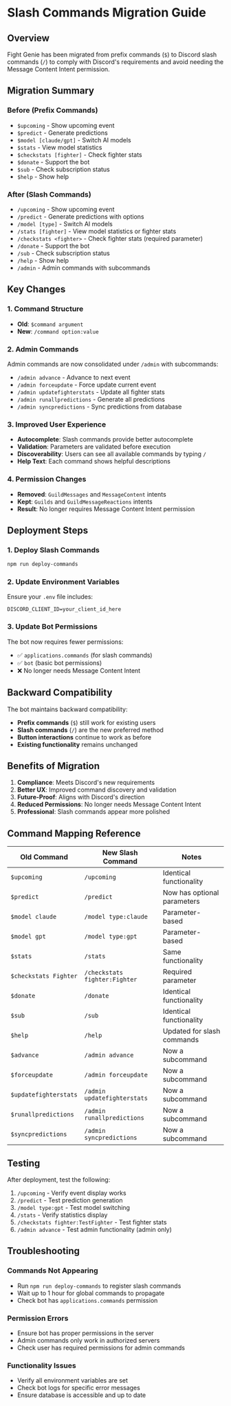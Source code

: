 # Slash Commands Migration Guide

## Overview

Fight Genie has been migrated from prefix commands (`$`) to Discord slash commands (`/`) to comply with Discord's requirements and avoid needing the Message Content Intent permission.

## Migration Summary

### Before (Prefix Commands)
- `$upcoming` - Show upcoming event
- `$predict` - Generate predictions
- `$model [claude/gpt]` - Switch AI models
- `$stats` - View model statistics
- `$checkstats [fighter]` - Check fighter stats
- `$donate` - Support the bot
- `$sub` - Check subscription status
- `$help` - Show help

### After (Slash Commands)
- `/upcoming` - Show upcoming event
- `/predict` - Generate predictions with options
- `/model [type]` - Switch AI models
- `/stats [fighter]` - View model statistics or fighter stats
- `/checkstats <fighter>` - Check fighter stats (required parameter)
- `/donate` - Support the bot
- `/sub` - Check subscription status
- `/help` - Show help
- `/admin` - Admin commands with subcommands

## Key Changes

### 1. Command Structure
- **Old**: `$command argument`
- **New**: `/command option:value`

### 2. Admin Commands
Admin commands are now consolidated under `/admin` with subcommands:
- `/admin advance` - Advance to next event
- `/admin forceupdate` - Force update current event
- `/admin updatefighterstats` - Update all fighter stats
- `/admin runallpredictions` - Generate all predictions
- `/admin syncpredictions` - Sync predictions from database

### 3. Improved User Experience
- **Autocomplete**: Slash commands provide better autocomplete
- **Validation**: Parameters are validated before execution
- **Discoverability**: Users can see all available commands by typing `/`
- **Help Text**: Each command shows helpful descriptions

### 4. Permission Changes
- **Removed**: `GuildMessages` and `MessageContent` intents
- **Kept**: `Guilds` and `GuildMessageReactions` intents
- **Result**: No longer requires Message Content Intent permission

## Deployment Steps

### 1. Deploy Slash Commands
```bash
npm run deploy-commands
```

### 2. Update Environment Variables
Ensure your `.env` file includes:
```
DISCORD_CLIENT_ID=your_client_id_here
```

### 3. Update Bot Permissions
The bot now requires fewer permissions:
- ✅ `applications.commands` (for slash commands)
- ✅ `bot` (basic bot permissions)
- ❌ No longer needs Message Content Intent

## Backward Compatibility

The bot maintains backward compatibility:
- **Prefix commands** (`$`) still work for existing users
- **Slash commands** (`/`) are the new preferred method
- **Button interactions** continue to work as before
- **Existing functionality** remains unchanged

## Benefits of Migration

1. **Compliance**: Meets Discord's new requirements
2. **Better UX**: Improved command discovery and validation
3. **Future-Proof**: Aligns with Discord's direction
4. **Reduced Permissions**: No longer needs Message Content Intent
5. **Professional**: Slash commands appear more polished

## Command Mapping Reference

| Old Command | New Slash Command | Notes |
|-------------|-------------------|-------|
| `$upcoming` | `/upcoming` | Identical functionality |
| `$predict` | `/predict` | Now has optional parameters |
| `$model claude` | `/model type:claude` | Parameter-based |
| `$model gpt` | `/model type:gpt` | Parameter-based |
| `$stats` | `/stats` | Same functionality |
| `$checkstats Fighter` | `/checkstats fighter:Fighter` | Required parameter |
| `$donate` | `/donate` | Identical functionality |
| `$sub` | `/sub` | Identical functionality |
| `$help` | `/help` | Updated for slash commands |
| `$advance` | `/admin advance` | Now a subcommand |
| `$forceupdate` | `/admin forceupdate` | Now a subcommand |
| `$updatefighterstats` | `/admin updatefighterstats` | Now a subcommand |
| `$runallpredictions` | `/admin runallpredictions` | Now a subcommand |
| `$syncpredictions` | `/admin syncpredictions` | Now a subcommand |

## Testing

After deployment, test the following:
1. `/upcoming` - Verify event display works
2. `/predict` - Test prediction generation
3. `/model type:gpt` - Test model switching
4. `/stats` - Verify statistics display
5. `/checkstats fighter:TestFighter` - Test fighter stats
6. `/admin advance` - Test admin functionality (admin only)

## Troubleshooting

### Commands Not Appearing
- Run `npm run deploy-commands` to register slash commands
- Wait up to 1 hour for global commands to propagate
- Check bot has `applications.commands` permission

### Permission Errors
- Ensure bot has proper permissions in the server
- Admin commands only work in authorized servers
- Check user has required permissions for admin commands

### Functionality Issues
- Verify all environment variables are set
- Check bot logs for specific error messages
- Ensure database is accessible and up to date
